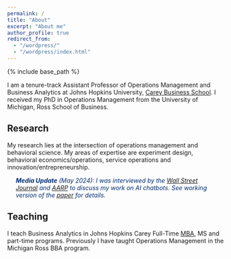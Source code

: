 ```yaml
---
permalink: /
title: "About"
excerpt: "About me"
author_profile: true
redirect_from: 
  - "/wordpress/"
  - "/wordpress/index.html"
---
```


{% include base_path %}

I am a tenure-track Assistant Professor of Operations Management and Business Analytics at Johns Hopkins University, [Carey Business School](https://carey.jhu.edu/).  I received my PhD in Operations Management from the University of Michigan, Ross School of Business.

## Research
My research lies at the intersection of operations management and behavioral science.  My areas of expertise are experiment design, behavioral economics/operations, service operations and innovation/entrepreneurship. 

<div style="margin-left: 20px; margin-right: 20px; color: #002D72;">
  <p><em><b>Media Update</b> (May 2024): I was interviewed by the <a href="https://www.wsj.com/tech/ai/chatbots-consumer-sentiment-f045b6cd">Wall Street Journal</a> and <a href="https://www.aarp.org/benefits-discounts/members-only-access/info-2024/modern-problems-solutions-guide.html">AARP</a> to discuss my work on AI chatbots. See working version of the <a href="https://papers.ssrn.com/sol3/papers.cfm?abstract_id=4283285">paper</a> for details.</em></p>
</div>

## Teaching
I teach Business Analytics in Johns Hopkins Carey Full-Time [MBA](https://www.wsj.com/articles/johns-hopkins-university-reimagines-the-m-b-a-11579689000), MS and part-time programs. Previously I have taught Operations Management in the Michigan Ross BBA program.